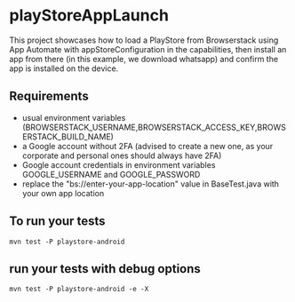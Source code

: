 # playStoreAppLaunch
This project showcases how to load a PlayStore from Browserstack using App Automate with appStoreConfiguration in the capabilities, then install an app from there (in this example, we download whatsapp) and confirm the app is installed on the device.

## Requirements
- usual environment variables (BROWSERSTACK_USERNAME,BROWSERSTACK_ACCESS_KEY,BROWSERSTACK_BUILD_NAME)
- a Google account without 2FA (advised to create a new one, as your corporate and personal ones should always have 2FA)
- Google account credentials in environment variables GOOGLE_USERNAME and GOOGLE_PASSWORD
- replace the "bs://enter-your-app-location" value in BaseTest.java with your own app location

## To run your tests
`mvn test -P playstore-android`

## run your tests with debug options
`mvn test -P playstore-android -e -X`
